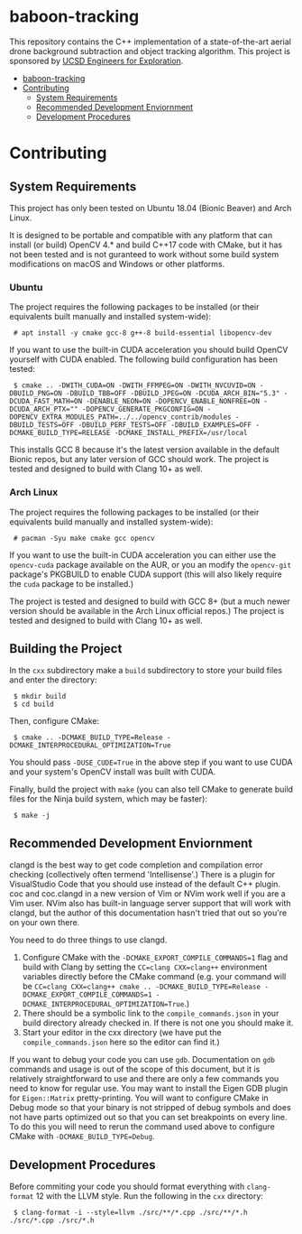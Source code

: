 # baboon-tracking
This repository contains the C++ implementation of a state-of-the-art aerial drone background subtraction and object tracking algorithm.  This project is sponsored by [UCSD Engineers for Exploration](http://e4e.ucsd.edu/).

- [baboon-tracking](#baboon-tracking)
- [Contributing](#contributing)
  - [System Requirements](#system-requirements)
  - [Recommended Development Enviornment](#recommended-development-enviornment)
  - [Development Procedures](#development-procedures)

# Contributing
## System Requirements
This project has only been tested on Ubuntu 18.04 (Bionic Beaver) and Arch Linux.

It is designed to be portable and compatible with any platform that can install (or build) OpenCV 4.\* and build C++17 code with CMake, but it has not been tested and is not guranteed to work without some build system modifications on macOS and Windows or other platforms.

### Ubuntu
The project requires the following packages to be installed (or their equivalents built manually and installed system-wide):
```
 # apt install -y cmake gcc-8 g++-8 build-essential libopencv-dev
```

If you want to use the built-in CUDA acceleration you should build OpenCV yourself with CUDA enabled. The following build configuration has been tested:
```
 $ cmake .. -DWITH_CUDA=ON -DWITH_FFMPEG=ON -DWITH_NVCUVID=ON -DBUILD_PNG=ON -DBUILD_TBB=OFF -DBUILD_JPEG=ON -DCUDA_ARCH_BIN="5.3" -DCUDA_FAST_MATH=ON -DENABLE_NEON=ON -DOPENCV_ENABLE_NONFREE=ON -DCUDA_ARCH_PTX="" -DOPENCV_GENERATE_PKGCONFIG=ON -DOPENCV_EXTRA_MODULES_PATH=../../opencv_contrib/modules -DBUILD_TESTS=OFF -DBUILD_PERF_TESTS=OFF -DBUILD_EXAMPLES=OFF -DCMAKE_BUILD_TYPE=RELEASE -DCMAKE_INSTALL_PREFIX=/usr/local
```

This installs GCC 8 because it's the latest version available in the default Bionic repos, but any later version of GCC should work. The project is tested and designed to build with Clang 10+ as well.

### Arch Linux
The project requires the following packages to be installed (or their equivalents build manually and installed system-wide):
```
 # pacman -Syu make cmake gcc opencv
```

If you want to use the built-in CUDA acceleration you can either use the `opencv-cuda` package available on the AUR, or you an modify the `opencv-git` package's PKGBUILD to enable CUDA support (this will also likely require the `cuda` package to be installed.)

The project is tested and designed to build with GCC 8+ (but a much newer version should be available in the Arch Linux official repos.) The project is tested and designed to build with Clang 10+ as well.
 
## Building the Project
In the `cxx` subdirectory make a `build` subdirectory to store your build files and enter the directory:
```
 $ mkdir build
 $ cd build
```

Then, configure CMake:
```
 $ cmake .. -DCMAKE_BUILD_TYPE=Release -DCMAKE_INTERPROCEDURAL_OPTIMIZATION=True
```

You should pass `-DUSE_CUDE=True` in the above step if you want to use CUDA and your system's OpenCV install was built with CUDA.

Finally, build the project with `make` (you can also tell CMake to generate build files for the Ninja build system, which may be faster):
```
 $ make -j
```


## Recommended Development Enviornment
clangd is the best way to get code completion and compilation error checking (collectively often termend 'Intellisense'.) There is a plugin for VisualStudio Code that you should use instead of the default C++ plugin. coc and coc.clangd in a new version of Vim or NVim work well if you are a Vim user. NVim also has built-in language server support that will work with clangd, but the author of this documentation hasn't tried that out so you're on your own there.

You need to do three things to use clangd.
 1. Configure CMake with the `-DCMAKE_EXPORT_COMPILE_COMMANDS=1` flag and build with Clang by setting the `CC=clang CXX=clang++` environment variables directly before the CMake command (e.g. your command will be `CC=clang CXX=clang++ cmake .. -DCMAKE_BUILD_TYPE=Release -DCMAKE_EXPORT_COMPILE_COMMANDS=1 -DCMAKE_INTERPROCEDURAL_OPTIMIZATION=True`.)
 2. There should be a symbolic link to the `compile_commands.json` in your build directory already checked in. If there is not one you should make it.
 3. Start your editor in the cxx directory (we have put the `compile_commands.json` here so the editor can find it.)

If you want to debug your code you can use `gdb`. Documentation on `gdb` commands and usage is out of the scope of this document, but it is relatively straightforward to use and there are only a few commands you need to know for regular use. You may want to install the Eigen GDB plugin for `Eigen::Matrix` pretty-printing. You will want to configure CMake in Debug mode so that your binary is not stripped of debug symbols and does not have parts optimized out so that you can set breakpoints on every line. To do this you will need to rerun the command used above to configure CMake with `-DCMAKE_BUILD_TYPE=Debug`.

## Development Procedures
Before commiting your code you should format everything with `clang-format` 12 with the LLVM style. Run the following in the `cxx` directory:
```
 $ clang-format -i --style=llvm ./src/**/*.cpp ./src/**/*.h ./src/*.cpp ./src/*.h
```
